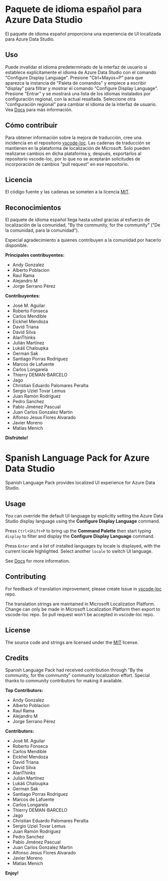 #  Paquete de idioma español para Azure Data Studio

El paquete de idioma español proporciona una experiencia de UI localizada para Azure Data Studio.

## Uso

Puede invalidar el idioma predeterminado de la interfaz de usuario si establece explícitamente el idioma de Azure Data Studio con el comando "Configure Display Language". 
Presione "Ctrl+Mayús+P" para que aparezca la instancia de "Paleta de comandos" y empiece a escribir "display" para filtrar y mostrar el comando "Configure Display Language".
Presione "Entrar" y se mostrará una lista de los idiomas instalados por configuración regional, con la actual resaltada. Seleccione otra "configuración regional" para cambiar el idioma de la interfaz de usuario.
Vea [Docs](https://go.microsoft.com/fwlink/?LinkId=761051) para más información.

## Cómo contribuir

Para obtener información sobre la mejora de traducción, cree una incidencia en el repositorio [vscode-loc](https://github.com/microsoft/vscode-loc).
Las cadenas de traducción se mantienen en la plataforma de localización de Microsoft. Solo pueden realizarse cambios en dicha plataforma y, después, exportarlos al repositorio vscode-loc, por lo que no se aceptarán solicitudes de incorporación de cambios "pull request" en ese repositorio.

## Licencia

El código fuente y las cadenas se someten a la licencia [MIT](https://github.com/Microsoft/vscode-loc/blob/master/LICENSE.md).

## Reconocimientos

El paquete de idioma español llega hasta usted gracias al esfuerzo de localización de la comunidad, "By the community, for the community" ("De la comunidad, para la comunidad").

Especial agradecimiento a quienes contribuyen a la comunidad por hacerlo disponible.

**Principales contribuyentes:**

* Andy Gonzalez
* Alberto Poblacion
* Raul Rama
* Alejandro M
* Jorge Serrano Pérez


**Contribuyentes:**

* José M. Aguilar
* Roberto Fonseca
* Carlos Mendible
* Eickhel Mendoza
* David Triana
* David Silva
* AlanThinks
* Julián Martínez
* Lukáš Chaloupka
* German Sak
* Santiago Porras Rodríguez
* Marcos de Lafuente
* Carlos Longarela
* Thierry DEMAN-BARCELO
* Jago
* Christian Eduardo Palomares Peralta
* Sergio Uziel Tovar Lemus
* Juan Ramón Rodríguez
* Pedro Sanchez
* Pablo Jiménez Pascual
* Juan Carlos Gonzalez Martin
* Alfonso Jesus Flores Alvarado
* Javier Moreno
* Matias Menich

**Disfrútelo!**


#  Spanish Language Pack for Azure Data Studio

Spanish Language Pack provides localized UI experience for Azure Data Studio.

## Usage

You can override the default UI language by explicitly setting the Azure Data Studio display language using the **Configure Display Language** command.

Press `Ctrl+Shift+P` to bring up the **Command Palette** then start typing `display` to filter and display the **Configure Display Language** command.

Press `Enter` and a list of installed languages by locale is displayed, with the current locale highlighted. Select another `locale` to switch UI language.

See [Docs](https://go.microsoft.com/fwlink/?LinkId=761051) for more information.

## Contributing

For feedback of translation improvement, please create Issue in [vscode-loc](https://github.com/microsoft/vscode-loc) repo.

The translation strings are maintained in Microsoft Localization Platform. Change can only be made in Microsoft Localization Platform then export to vscode-loc repo. So pull request won't be accepted in vscode-loc repo.

## License

The source code and strings are licensed under the [MIT](https://github.com/Microsoft/vscode-loc/blob/master/LICENSE.md) license.

## Credits

Spanish Language Pack had received contribution through "By the community, for the community" community localization effort. Special thanks to community contributors for making it available.

**Top Contributors:**

* Andy Gonzalez
* Alberto Poblacion
* Raul Rama
* Alejandro M
* Jorge Serrano Pérez

**Contributors:**

* José M. Aguilar
* Roberto Fonseca
* Carlos Mendible
* Eickhel Mendoza
* David Triana
* David Silva
* AlanThinks
* Julián Martínez
* Lukáš Chaloupka
* German Sak
* Santiago Porras Rodríguez
* Marcos de Lafuente
* Carlos Longarela
* Thierry DEMAN-BARCELO
* Jago
* Christian Eduardo Palomares Peralta
* Sergio Uziel Tovar Lemus
* Juan Ramón Rodríguez
* Pedro Sanchez
* Pablo Jiménez Pascual
* Juan Carlos Gonzalez Martin
* Alfonso Jesus Flores Alvarado
* Javier Moreno
* Matias Menich

**Enjoy!**
